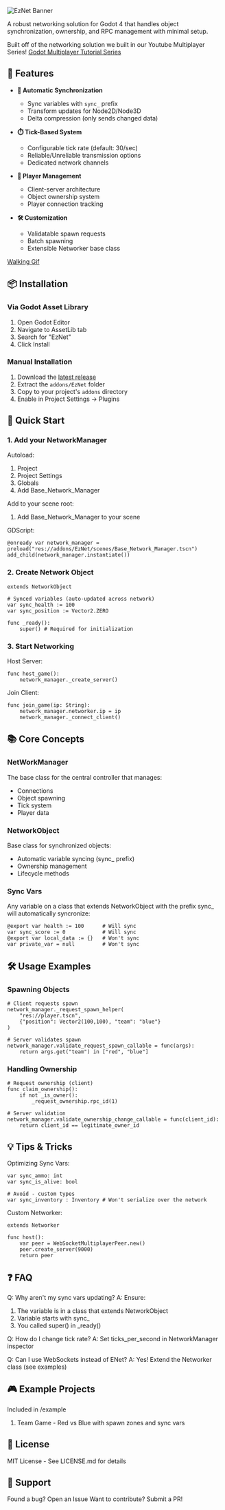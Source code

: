 ![EzNet Banner](Images/banner.png)

A robust networking solution for Godot 4 that handles object synchronization, ownership, and RPC management with minimal setup.

Built off of the networking solution we built in our Youtube Multiplayer Series! [Godot Multiplayer Tutorial Series](https://www.youtube.com/watch?v=YpyS_EbmS7c&list=PLbz43GPOKlIGD6C70AfyXJSB7GrZmvwyC)

## 🔧 Features

- **🔄 Automatic Synchronization**
  - Sync variables with `sync_` prefix
  - Transform updates for Node2D/Node3D
  - Delta compression (only sends changed data)

- **⏱️ Tick-Based System**
  - Configurable tick rate (default: 30/sec)
  - Reliable/Unreliable transmission options
  - Dedicated network channels

- **👥 Player Management**
  - Client-server architecture
  - Object ownership system
  - Player connection tracking

- **🛠️ Customization**
  - Validatable spawn requests
  - Batch spawning
  - Extensible Networker base class

[Walking Gif](https://media4.giphy.com/media/v1.Y2lkPTc5MGI3NjExYzh4a3BjY3NpNzltb3plNDJhd3Rxc2p6cTluZzM4bDMzbXk2MDJ5NSZlcD12MV9pbnRlcm5hbF9naWZfYnlfaWQmY3Q9Zw/SOtnvxhl9AA2XUyHX4/giphy.gif)

## 📦 Installation

### Via Godot Asset Library
1. Open Godot Editor
2. Navigate to AssetLib tab
3. Search for "EzNet"
4. Click Install

### Manual Installation
1. Download the [latest release](https://github.com/RoyasDev/EzNet/releases)
2. Extract the `addons/EzNet` folder
3. Copy to your project's `addons` directory
4. Enable in Project Settings → Plugins

## 🚀 Quick Start

### 1. Add your NetworkManager

Autoload:
1. Project
2. Project Settings
3. Globals
4. Add Base_Network_Manager

Add to your scene root:
1. Add Base_Network_Manager to your scene

GDScript:
```gdscript
@onready var network_manager = preload("res://addons/EzNet/scenes/Base_Network_Manager.tscn")
add_child(network_manager.instantiate())
```

### 2. Create Network Object
```gdscript
extends NetworkObject

# Synced variables (auto-updated across network)
var sync_health := 100
var sync_position := Vector2.ZERO

func _ready():
    super() # Required for initialization
```

### 3. Start Networking

Host Server:
```gdscript
func host_game():
    network_manager._create_server()
```

Join Client:
```gdscript
func join_game(ip: String):
    network_manager.networker.ip = ip
    network_manager._connect_client()
```

## 📚 Core Concepts

### NetWorkManager

The base class for the central controller that manages:

- Connections
- Object spawning
- Tick system
- Player data

### NetworkObject

Base class for synchronized objects:
- Automatic variable syncing (sync_ prefix)
- Ownership management
- Lifecycle methods

### Sync Vars
Any variable on a class that extends NetworkObject with the prefix sync_ will automatically syncronize:

```
@export var health := 100      # Will sync
var sync_score := 0            # Will sync
@export var local_data := {}   # Won't sync
var private_var = null         # Won't sync
```

## 🛠️ Usage Examples

### Spawning Objects

```gdscript
# Client requests spawn
network_manager._request_spawn_helper(
    "res://player.tscn",
    {"position": Vector2(100,100), "team": "blue"}
)

# Server validates spawn
network_manager.validate_request_spawn_callable = func(args):
    return args.get("team") in ["red", "blue"]
```

### Handling Ownership
```gdscript
# Request ownership (client)
func claim_ownership():
    if not _is_owner():
        _request_ownership.rpc_id(1)

# Server validation
network_manager.validate_ownership_change_callable = func(client_id):
    return client_id == legitimate_owner_id
```

## 💡 Tips & Tricks

Optimizing Sync Vars:
```gdscript
var sync_ammo: int
var sync_is_alive: bool

# Avoid - custom types
var sync_inventory : Inventory # Won't serialize over the network
```

Custom Networker:
```gdscript
extends Networker

func host():
    var peer = WebSocketMultiplayerPeer.new()
    peer.create_server(9000)
    return peer
```

## ❓ FAQ

Q: Why aren't my sync vars updating?
A: Ensure:
1. The variable is in a class that extends NetworkObject
2. Variable starts with sync_
3. You called super() in _ready()

Q: How do I change tick rate?
A: Set ticks_per_second in NetworkManager inspector

Q: Can I use WebSockets instead of ENet?
A: Yes! Extend the Networker class (see examples)

## 🎮 Example Projects
Included in /example

1. Team Game - Red vs Blue with spawn zones and sync vars

## 📜 License

MIT License - See LICENSE.md for details

## 💬 Support

Found a bug? Open an Issue
Want to contribute? Submit a PR!